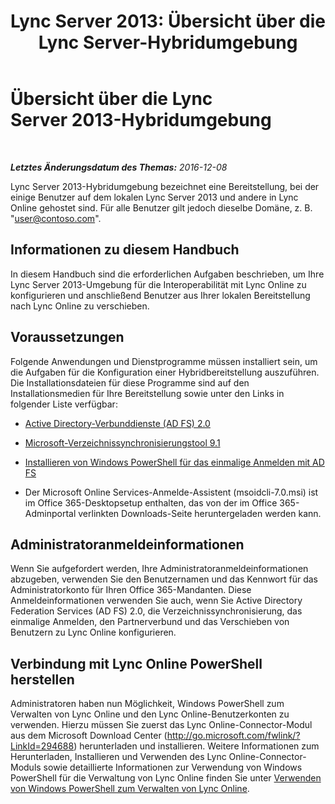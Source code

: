 ﻿---
title: 'Lync Server 2013: Übersicht über die Lync Server-Hybridumgebung'
TOCTitle: Übersicht über die Lync Server 2013-Hybridumgebung
ms:assetid: 0d16ec3a-28f0-4483-96e7-8e68f30398fa
ms:mtpsurl: https://technet.microsoft.com/de-de/library/JJ204669(v=OCS.15)
ms:contentKeyID: 49293162
ms.date: 06/01/2017
mtps_version: v=OCS.15
ms.translationtype: HT
---

# Übersicht über die Lync Server 2013-Hybridumgebung

 

_**Letztes Änderungsdatum des Themas:** 2016-12-08_

Lync Server 2013-Hybridumgebung bezeichnet eine Bereitstellung, bei der einige Benutzer auf dem lokalen Lync Server 2013 und andere in Lync Online gehostet sind. Für alle Benutzer gilt jedoch dieselbe Domäne, z. B. "user@contoso.com".

## Informationen zu diesem Handbuch

In diesem Handbuch sind die erforderlichen Aufgaben beschrieben, um Ihre Lync Server 2013-Umgebung für die Interoperabilität mit Lync Online zu konfigurieren und anschließend Benutzer aus Ihrer lokalen Bereitstellung nach Lync Online zu verschieben.

## Voraussetzungen

Folgende Anwendungen und Dienstprogramme müssen installiert sein, um die Aufgaben für die Konfiguration einer Hybridbereitstellung auszuführen. Die Installationsdateien für diese Programme sind auf den Installationsmedien für Ihre Bereitstellung sowie unter den Links in folgender Liste verfügbar:

  - [Active Directory-Verbunddienste (AD FS) 2.0](http://go.microsoft.com/fwlink/p/?linkid=257305)

  - [Microsoft-Verzeichnissynchronisierungstool 9.1](http://go.microsoft.com/fwlink/p/?linkid=257307)

  - [Installieren von Windows PowerShell für das einmalige Anmelden mit AD FS](http://go.microsoft.com/fwlink/p/?linkid=398710)

  - Der Microsoft Online Services-Anmelde-Assistent (msoidcli-7.0.msi) ist im Office 365-Desktopsetup enthalten, das von der im Office 365-Adminportal verlinkten Downloads-Seite heruntergeladen werden kann.

## Administratoranmeldeinformationen

Wenn Sie aufgefordert werden, Ihre Administratoranmeldeinformationen abzugeben, verwenden Sie den Benutzernamen und das Kennwort für das Administratorkonto für Ihren Office 365-Mandanten. Diese Anmeldeinformationen verwenden Sie auch, wenn Sie Active Directory Federation Services (AD FS) 2.0, die Verzeichnissynchronisierung, das einmalige Anmelden, den Partnerverbund und das Verschieben von Benutzern zu Lync Online konfigurieren.

## Verbindung mit Lync Online PowerShell herstellen

Administratoren haben nun Möglichkeit, Windows PowerShell zum Verwalten von Lync Online und den Lync Online-Benutzerkonten zu verwenden. Hierzu müssen Sie zuerst das Lync Online-Connector-Modul aus dem Microsoft Download Center (http://go.microsoft.com/fwlink/?LinkId=294688) herunterladen und installieren. Weitere Informationen zum Herunterladen, Installieren und Verwenden des Lync Online-Connector-Moduls sowie detaillierte Informationen zur Verwendung von Windows PowerShell für die Verwaltung von Lync Online finden Sie unter [Verwenden von Windows PowerShell zum Verwalten von Lync Online](https://docs.microsoft.com/en-us/SkypeForBusiness/set-up-your-computer-for-windows-powershell/set-up-your-computer-for-windows-powershell).

